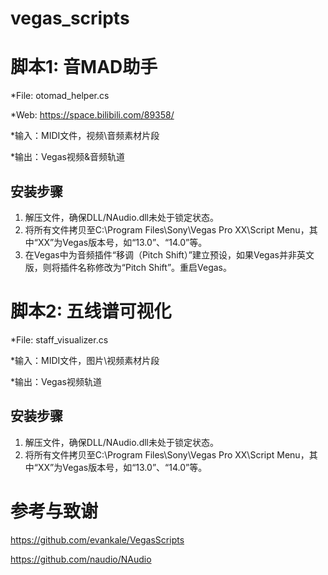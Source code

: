 # vegas_scripts

脚本1: 音MAD助手
====
*File: otomad_helper.cs

*Web: https://space.bilibili.com/89358/

*输入：MIDI文件，视频\音频素材片段

*输出：Vegas视频&音频轨道

安装步骤
----
1. 解压文件，确保DLL/NAudio.dll未处于锁定状态。
2. 将所有文件拷贝至C:\Program Files\Sony\Vegas Pro XX\Script Menu，其中“XX”为Vegas版本号，如“13.0”、“14.0”等。
3. 在Vegas中为音频插件“移调（Pitch Shift）”建立预设，如果Vegas并非英文版，则将插件名称修改为“Pitch Shift”。重启Vegas。




脚本2: 五线谱可视化
====
*File: staff_visualizer.cs

*输入：MIDI文件，图片\视频素材片段

*输出：Vegas视频轨道

安装步骤
----
1. 解压文件，确保DLL/NAudio.dll未处于锁定状态。
2. 将所有文件拷贝至C:\Program Files\Sony\Vegas Pro XX\Script Menu，其中“XX”为Vegas版本号，如“13.0”、“14.0”等。


参考与致谢
====
https://github.com/evankale/VegasScripts

https://github.com/naudio/NAudio
